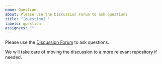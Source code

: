 ```yaml
---
name: Question
about: Please use the Discussion Forum to ask questions
title: "[question] "
labels: question
assignees: ""
---
```


Please use the [Discussion Forum](https://github.com/orgs/openwisp/discussions) to ask questions.

We will take care of moving the discussion to a more relevant repository if needed.
